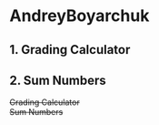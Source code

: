 # AndreyBoyarchuk
## 1. Grading Calculator
## 2. Sum Numbers

~~Grading Calculator~~ <br/>
~~Sum Numbers~~ 



